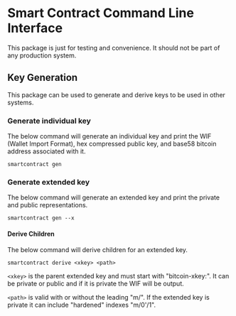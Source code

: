 # Smart Contract Command Line Interface

This package is just for testing and convenience. It should not be part of any production system.

## Key Generation

This package can be used to generate and derive keys to be used in other systems.

### Generate individual key

The below command will generate an individual key and print the WIF (Wallet Import Format), hex compressed public key, and base58 bitcoin address associated with it.

	smartcontract gen

### Generate extended key

The below command will generate an extended key and print the private and public representations.

	smartcontract gen --x

#### Derive Children

The below command will derive children for an extended key. 

	smartcontract derive <xkey> <path>

`<xkey>` is the parent extended key and must start with "bitcoin-xkey:". It can be private or public and if it is private the WIF will be output.

`<path>` is valid with or without the leading "m/". If the extended key is private it can include "hardened" indexes "m/0'/1".
